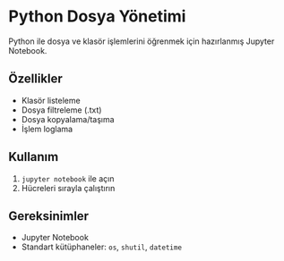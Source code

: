 # Python Dosya Yönetimi

Python ile dosya ve klasör işlemlerini öğrenmek için hazırlanmış Jupyter Notebook.

## Özellikler
- Klasör listeleme
- Dosya filtreleme (.txt)
- Dosya kopyalama/taşıma
- İşlem loglama

## Kullanım
1. `jupyter notebook` ile açın
2. Hücreleri sırayla çalıştırın

## Gereksinimler
- Jupyter Notebook
- Standart kütüphaneler: `os`, `shutil`, `datetime`
